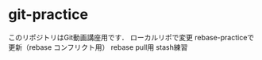# git-practice
このリポジトリはGit動画講座用です．
ローカルリポで変更
rebase-practiceで更新（rebase コンフリクト用）
rebase pull用
stash練習
